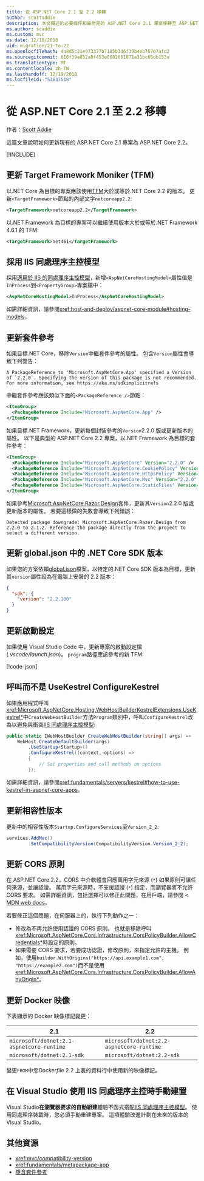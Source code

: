 ```yaml
---
title: 從 ASP.NET Core 2.1 至 2.2 移轉
author: scottaddie
description: 本文概述的必要條件和最常見的 ASP.NET Core 2.1 專案移轉至 ASP.NET Core 2.2 的步驟。
ms.author: scaddie
ms.custom: mvc
ms.date: 12/18/2018
uid: migration/21-to-22
ms.openlocfilehash: 4a8d5c21e973377b7185b3d6f39b4eb76707afd2
ms.sourcegitcommit: 816f39e852a8f453e8682081871a31bc66db153a
ms.translationtype: MT
ms.contentlocale: zh-TW
ms.lasthandoff: 12/19/2018
ms.locfileid: "53637518"
---
```

# <a name="migrate-from-aspnet-core-21-to-22"></a>從 ASP.NET Core 2.1 至 2.2 移轉

作者：[Scott Addie](https://github.com/scottaddie)

這篇文章說明如何更新現有的 ASP.NET Core 2.1 專案為 ASP.NET Core 2.2。

[!INCLUDE[](~/includes/net-core-prereqs-all-2.2.md)]

## <a name="update-target-framework-moniker-tfm"></a>更新 Target Framework Moniker (TFM)

以.NET Core 為目標的專案應該使用[TFM](/dotnet/standard/frameworks#referring-to-frameworks)大於或等於.NET Core 2.2 的版本。 更新`<TargetFramework>`節點的內部文字`netcoreapp2.2`:

```xml
<TargetFramework>netcoreapp2.2</TargetFramework>
```

以.NET Framework 為目標的專案可以繼續使用版本大於或等於.NET Framework 4.6.1 的 TFM:

```xml
<TargetFramework>net461</TargetFramework>
```

## <a name="adopt-the-iis-in-process-hosting-model"></a>採用 IIS 同處理序主控模型

採用[適用於 IIS 的同處理序主控模型](xref:fundamentals/servers/index#in-process-hosting-model)，新增`<AspNetCoreHostingModel>`屬性值是`InProcess`到`<PropertyGroup>`專案檔中：

```xml
<AspNetCoreHostingModel>InProcess</AspNetCoreHostingModel>
```

如需詳細資訊，請參閱<xref:host-and-deploy/aspnet-core-module#hosting-models>。

## <a name="update-package-references"></a>更新套件參考

如果目標.NET Core，移除`Version`中繼套件參考的屬性。 包含`Version`屬性會導致下列警告：

```console
A PackageReference to 'Microsoft.AspNetCore.App' specified a Version of `2.2.0`. Specifying the version of this package is not recommended. For more information, see https://aka.ms/sdkimplicitrefs
```

中繼套件參考應該類似下面的`<PackageReference />`節點：

```xml
<ItemGroup>
  <PackageReference Include="Microsoft.AspNetCore.App" />
</ItemGroup>
```

如果目標.NET Framework，更新每個封裝參考的`Version`2.2.0 版或更新版本的屬性。 以下是典型的 ASP.NET Core 2.2 專案，以.NET Framework 為目標的套件參考：

```xml
<ItemGroup>
  <PackageReference Include="Microsoft.AspNetCore" Version="2.2.0" />
  <PackageReference Include="Microsoft.AspNetCore.CookiePolicy" Version="2.2.0" />
  <PackageReference Include="Microsoft.AspNetCore.HttpsPolicy" Version="2.2.0" />
  <PackageReference Include="Microsoft.AspNetCore.Mvc" Version="2.2.0" />
  <PackageReference Include="Microsoft.AspNetCore.StaticFiles" Version="2.2.0" />
</ItemGroup>
```

如果參考[Microsoft.AspNetCore.Razor.Design](https://www.nuget.org/packages/Microsoft.AspNetCore.Razor.Design/)套件，更新其`Version`2.2.0 版或更新版本的屬性。 若要這樣做的失敗會導致下列錯誤：

```console
Detected package downgrade: Microsoft.AspNetCore.Razor.Design from 2.2.0 to 2.1.2. Reference the package directly from the project to select a different version.
```

## <a name="update-net-core-sdk-version-in-globaljson"></a>更新 global.json 中的 .NET Core SDK 版本

如果您的方案依賴[global.json](/dotnet/core/tools/global-json)檔案，以特定的.NET Core SDK 版本為目標，更新其`version`屬性設為在電腦上安裝的 2.2 版本：

```json
{
  "sdk": {
    "version": "2.2.100"
  }
}
```

## <a name="update-launch-settings"></a>更新啟動設定

如果使用 Visual Studio Code 中，更新專案的啟動設定檔 (*.vscode/launch.json*)。 `program`路徑應該參考的新 TFM:

[!code-json[](21-to-22/samples/launch.json?highlight=10)]

## <a name="call-configurekestrel-instead-of-usekestrel"></a>呼叫而不是 UseKestrel ConfigureKestrel

如果應用程式呼叫<xref:Microsoft.AspNetCore.Hosting.WebHostBuilderKestrelExtensions.UseKestrel*>中`CreateWebHostBuilder`方法`Program`類別中，呼叫`ConfigureKestrel`改為以避免與衝突[IIS 同處理序主控模型](xref:fundamentals/servers/index#in-process-hosting-model):

```csharp
public static IWebHostBuilder CreateWebHostBuilder(string[] args) =>
    WebHost.CreateDefaultBuilder(args)
        .UseStartup<Startup>()
        .ConfigureKestrel((context, options) =>
        {
            // Set properties and call methods on options
        });
```

如需詳細資訊，請參閱<xref:fundamentals/servers/kestrel#how-to-use-kestrel-in-aspnet-core-apps>。

## <a name="update-compatibility-version"></a>更新相容性版本

更新中的相容性版本`Startup.ConfigureServices`至`Version_2_2`:

```csharp
services.AddMvc()
        .SetCompatibilityVersion(CompatibilityVersion.Version_2_2);
```

## <a name="update-cors-policy"></a>更新 CORS 原則

在 ASP.NET Core 2.2，CORS 中介軟體會回應萬用字元來源 (`*`) 如果原則可讓任何來源，並讓認證。 萬用字元來源時，不支援認證 (`*`) 指定，而瀏覽器將不允許 CORS 要求。 如需詳細資訊，包括選擇可以修正此問題，在用戶端，請參閱 < [MDN web docs](https://developer.mozilla.org/docs/Web/HTTP/CORS/Errors/CORSNotSupportingCredentials)。

若要修正這個問題，在伺服器上的，執行下列動作之一：

* 修改為不再允許使用認證的 CORS 原則。 也就是移除呼叫<xref:Microsoft.AspNetCore.Cors.Infrastructure.CorsPolicyBuilder.AllowCredentials*>時設定的原則。
* 如果需要 CORS 要求，若要成功認證，修改原則，來指定允許的主機。 例如，使用`builder.WithOrigins("https://api.example1.com", "https://example2.com")`而不是使用<xref:Microsoft.AspNetCore.Cors.Infrastructure.CorsPolicyBuilder.AllowAnyOrigin*>。

## <a name="update-docker-images"></a>更新 Docker 映像

下表顯示的 Docker 映像標記變更：

| 2.1                                       | 2.2                                       |
| ----------------------------------------- | ----------------------------------------- |
| `microsoft/dotnet:2.1-aspnetcore-runtime` | `microsoft/dotnet:2.2-aspnetcore-runtime` |
| `microsoft/dotnet:2.1-sdk`                | `microsoft/dotnet:2.2-sdk`                |

變更`FROM`中您*Dockerfile* 2.2 上表的資料行中使用新的映像標記。

## <a name="build-manually-in-visual-studio-when-using-iis-in-process-hosting"></a>在 Visual Studio 使用 IIS 同處理序主控時手動建置

Visual Studio**在瀏覽器要求的自動組建**體驗不函式搭配[IIS 同處理序主控模型](xref:fundamentals/servers/index#in-process-hosting-model)。 使用同處理序裝載時，您必須手動重建專案。 這項體驗改進計劃在未來的版本的 Visual Studio。

## <a name="additional-resources"></a>其他資源

* <xref:mvc/compatibility-version>
* <xref:fundamentals/metapackage-app>
* [隱含套件參考](/dotnet/core/tools/csproj#implicit-package-references)
